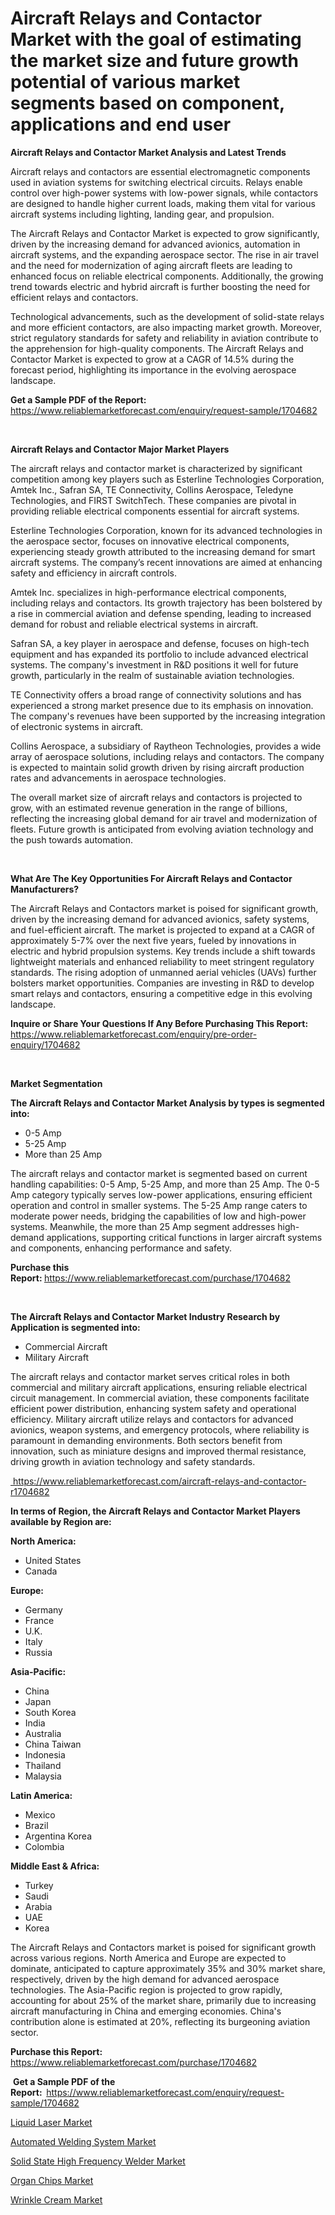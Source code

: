 <p><h1>Aircraft Relays and Contactor Market with the goal of estimating the market size and future growth potential of various market segments based on component, applications and end user</h1></p><p><strong>Aircraft Relays and Contactor Market Analysis and Latest Trends</strong></p>
<p><p>Aircraft relays and contactors are essential electromagnetic components used in aviation systems for switching electrical circuits. Relays enable control over high-power systems with low-power signals, while contactors are designed to handle higher current loads, making them vital for various aircraft systems including lighting, landing gear, and propulsion. </p><p>The Aircraft Relays and Contactor Market is expected to grow significantly, driven by the increasing demand for advanced avionics, automation in aircraft systems, and the expanding aerospace sector. The rise in air travel and the need for modernization of aging aircraft fleets are leading to enhanced focus on reliable electrical components. Additionally, the growing trend towards electric and hybrid aircraft is further boosting the need for efficient relays and contactors.</p><p>Technological advancements, such as the development of solid-state relays and more efficient contactors, are also impacting market growth. Moreover, strict regulatory standards for safety and reliability in aviation contribute to the apprehension for high-quality components. The Aircraft Relays and Contactor Market is expected to grow at a CAGR of 14.5% during the forecast period, highlighting its importance in the evolving aerospace landscape.</p></p>
<p><strong>Get a Sample PDF of the Report:&nbsp;</strong> <a href="https://www.reliablemarketforecast.com/enquiry/request-sample/1704682?utm_campaign=1108&utm_medium=2&utm_source=Github&utm_content=ia&utm_term=21102024&utm_id=aircraft-relays-and-contactor">https://www.reliablemarketforecast.com/enquiry/request-sample/1704682</a></p>
<p>&nbsp;</p>
<p><strong>Aircraft Relays and Contactor Major Market Players</strong></p>
<p><p>The aircraft relays and contactor market is characterized by significant competition among key players such as Esterline Technologies Corporation, Amtek Inc., Safran SA, TE Connectivity, Collins Aerospace, Teledyne Technologies, and FIRST SwitchTech. These companies are pivotal in providing reliable electrical components essential for aircraft systems.</p><p>Esterline Technologies Corporation, known for its advanced technologies in the aerospace sector, focuses on innovative electrical components, experiencing steady growth attributed to the increasing demand for smart aircraft systems. The company’s recent innovations are aimed at enhancing safety and efficiency in aircraft controls.</p><p>Amtek Inc. specializes in high-performance electrical components, including relays and contactors. Its growth trajectory has been bolstered by a rise in commercial aviation and defense spending, leading to increased demand for robust and reliable electrical systems in aircraft.</p><p>Safran SA, a key player in aerospace and defense, focuses on high-tech equipment and has expanded its portfolio to include advanced electrical systems. The company's investment in R&D positions it well for future growth, particularly in the realm of sustainable aviation technologies.</p><p>TE Connectivity offers a broad range of connectivity solutions and has experienced a strong market presence due to its emphasis on innovation. The company's revenues have been supported by the increasing integration of electronic systems in aircraft.</p><p>Collins Aerospace, a subsidiary of Raytheon Technologies, provides a wide array of aerospace solutions, including relays and contactors. The company is expected to maintain solid growth driven by rising aircraft production rates and advancements in aerospace technologies.</p><p>The overall market size of aircraft relays and contactors is projected to grow, with an estimated revenue generation in the range of billions, reflecting the increasing global demand for air travel and modernization of fleets. Future growth is anticipated from evolving aviation technology and the push towards automation.</p></p>
<p>&nbsp;</p>
<p><strong>What Are The Key Opportunities For Aircraft Relays and Contactor Manufacturers?</strong></p>
<p><p>The Aircraft Relays and Contactors market is poised for significant growth, driven by the increasing demand for advanced avionics, safety systems, and fuel-efficient aircraft. The market is projected to expand at a CAGR of approximately 5-7% over the next five years, fueled by innovations in electric and hybrid propulsion systems. Key trends include a shift towards lightweight materials and enhanced reliability to meet stringent regulatory standards. The rising adoption of unmanned aerial vehicles (UAVs) further bolsters market opportunities. Companies are investing in R&D to develop smart relays and contactors, ensuring a competitive edge in this evolving landscape.</p></p>
<p><strong>Inquire or Share Your Questions If Any Before Purchasing This Report:</strong> <a href="https://www.reliablemarketforecast.com/enquiry/pre-order-enquiry/1704682?utm_campaign=1108&utm_medium=2&utm_source=Github&utm_content=ia&utm_term=21102024&utm_id=aircraft-relays-and-contactor">https://www.reliablemarketforecast.com/enquiry/pre-order-enquiry/1704682</a></p>
<p>&nbsp;</p>
<p><strong>Market Segmentation</strong></p>
<p><strong>The Aircraft Relays and Contactor Market Analysis by types is segmented into:</strong></p>
<p><ul><li>0-5 Amp</li><li>5-25 Amp</li><li>More than 25 Amp</li></ul></p>
<p><p>The aircraft relays and contactor market is segmented based on current handling capabilities: 0-5 Amp, 5-25 Amp, and more than 25 Amp. The 0-5 Amp category typically serves low-power applications, ensuring efficient operation and control in smaller systems. The 5-25 Amp range caters to moderate power needs, bridging the capabilities of low and high-power systems. Meanwhile, the more than 25 Amp segment addresses high-demand applications, supporting critical functions in larger aircraft systems and components, enhancing performance and safety.</p></p>
<p><strong>Purchase this Report:&nbsp;</strong><a href="https://www.reliablemarketforecast.com/purchase/1704682?utm_campaign=1108&utm_medium=2&utm_source=Github&utm_content=ia&utm_term=21102024&utm_id=aircraft-relays-and-contactor">https://www.reliablemarketforecast.com/purchase/1704682</a></p>
<p>&nbsp;</p>
<p><strong>The Aircraft Relays and Contactor Market Industry Research by Application is segmented into:</strong></p>
<p><ul><li>Commercial Aircraft</li><li>Military Aircraft</li></ul></p>
<p><p>The aircraft relays and contactor market serves critical roles in both commercial and military aircraft applications, ensuring reliable electrical circuit management. In commercial aviation, these components facilitate efficient power distribution, enhancing system safety and operational efficiency. Military aircraft utilize relays and contactors for advanced avionics, weapon systems, and emergency protocols, where reliability is paramount in demanding environments. Both sectors benefit from innovation, such as miniature designs and improved thermal resistance, driving growth in aviation technology and safety standards.</p></p>
<p><a href="https://www.reliablemarketforecast.com/aircraft-relays-and-contactor-r1704682?utm_campaign=1108&utm_medium=2&utm_source=Github&utm_content=ia&utm_term=21102024&utm_id=aircraft-relays-and-contactor">&nbsp;https://www.reliablemarketforecast.com/aircraft-relays-and-contactor-r1704682</a></p>
<p><strong>In terms of Region, the Aircraft Relays and Contactor Market Players available by Region are:</strong></p>
<p>
    <p> <strong> North America: </strong>
        <ul>
            <li>United States</li>
            <li>Canada</li>
        </ul>
        </p> 
    <p> <strong> Europe: </strong>
        <ul>
            <li>Germany</li>
            <li>France</li>
            <li>U.K.</li>
            <li>Italy</li>
            <li>Russia</li>
        </ul>
        </p> 
    <p> <strong> Asia-Pacific: </strong>
        <ul>
            <li>China</li>
            <li>Japan</li>
            <li>South Korea</li>
            <li>India</li>
            <li>Australia</li>
            <li>China Taiwan</li>
            <li>Indonesia</li>
            <li>Thailand</li>
            <li>Malaysia</li>
        </ul>
        </p> 
    <p> <strong> Latin America: </strong>
        <ul>
            <li>Mexico</li>
            <li>Brazil</li>
            <li>Argentina Korea</li>
            <li>Colombia</li>
        </ul>
        </p> 
    <p> <strong> Middle East & Africa: </strong>
        <ul>
            <li>Turkey</li>
            <li>Saudi</li>
            <li>Arabia</li>
            <li>UAE</li>
            <li>Korea</li>
        </ul>
    </p>
    </p>
<p><p>The Aircraft Relays and Contactors market is poised for significant growth across various regions. North America and Europe are expected to dominate, anticipated to capture approximately 35% and 30% market share, respectively, driven by the high demand for advanced aerospace technologies. The Asia-Pacific region is projected to grow rapidly, accounting for about 25% of the market share, primarily due to increasing aircraft manufacturing in China and emerging economies. China's contribution alone is estimated at 20%, reflecting its burgeoning aviation sector.</p></p>
<p><strong>Purchase this Report: </strong><a href="https://www.reliablemarketforecast.com/purchase/1704682?utm_campaign=1108&utm_medium=2&utm_source=Github&utm_content=ia&utm_term=21102024&utm_id=aircraft-relays-and-contactor">https://www.reliablemarketforecast.com/purchase/1704682</a></p>
<p>&nbsp;<strong>Get a Sample PDF of the Report:&nbsp;&nbsp;</strong><a href="https://www.reliablemarketforecast.com/enquiry/request-sample/1704682?utm_campaign=1108&utm_medium=2&utm_source=Github&utm_content=ia&utm_term=21102024&utm_id=aircraft-relays-and-contactor">https://www.reliablemarketforecast.com/enquiry/request-sample/1704682</a></p>
<p><strong></strong></p>
<p><p><a href="https://www.linkedin.com/pulse/global-liquid-laser-market-share-growth-opportunities-growing-oljzf?utm_campaign=1108&utm_medium=2&utm_source=Github&utm_content=ia&utm_term=21102024&utm_id=aircraft-relays-and-contactor">Liquid Laser Market</a></p><p><a href="https://issuu.com/reportprime-2/docs/automated-welding-system-market-siz_631208f646bbc0?utm_campaign=1108&utm_medium=2&utm_source=Github&utm_content=ia&utm_term=21102024&utm_id=aircraft-relays-and-contactor">Automated Welding System Market</a></p><p><a href="https://issuu.com/reportprime-2/docs/solid-state-high-frequency-welder-m_e61de8718bfca9?utm_campaign=1108&utm_medium=2&utm_source=Github&utm_content=ia&utm_term=21102024&utm_id=aircraft-relays-and-contactor">Solid State High Frequency Welder Market</a></p><p><a href="https://www.linkedin.com/pulse/organ-chips-spectrum-usage-patterns-sector-evolution-811te?utm_campaign=1108&utm_medium=2&utm_source=Github&utm_content=ia&utm_term=21102024&utm_id=aircraft-relays-and-contactor">Organ Chips Market</a></p><p><a href="https://github.com/nekolalrclippo/Market-Research-Report-List-1/blob/main/wrinkle-cream-market.md?utm_campaign=1108&utm_medium=2&utm_source=Github&utm_content=ia&utm_term=21102024&utm_id=aircraft-relays-and-contactor">Wrinkle Cream Market</a></p></p>